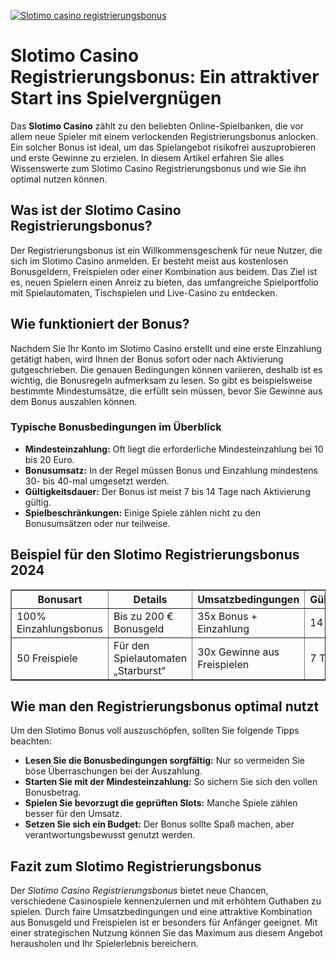 [![Slotimo casino registrierungsbonus](https://123-caf.pages.dev/gitsignup.png)](https://vrmoo.ru/Bt82HjjY)

<h1>Slotimo Casino Registrierungsbonus: Ein attraktiver Start ins Spielvergnügen</h1>  <p>Das <strong>Slotimo Casino</strong> zählt zu den beliebten Online-Spielbanken, die vor allem neue Spieler mit einem verlockenden Registrierungsbonus anlocken. Ein solcher Bonus ist ideal, um das Spielangebot risikofrei auszuprobieren und erste Gewinne zu erzielen. In diesem Artikel erfahren Sie alles Wissenswerte zum Slotimo Casino Registrierungsbonus und wie Sie ihn optimal nutzen können.</p>  <h2>Was ist der Slotimo Casino Registrierungsbonus?</h2>  <p>Der Registrierungsbonus ist ein Willkommensgeschenk für neue Nutzer, die sich im Slotimo Casino anmelden. Er besteht meist aus kostenlosen Bonusgeldern, Freispielen oder einer Kombination aus beidem. Das Ziel ist es, neuen Spielern einen Anreiz zu bieten, das umfangreiche Spielportfolio mit Spielautomaten, Tischspielen und Live-Casino zu entdecken.</p>  <h2>Wie funktioniert der Bonus?</h2>  <p>Nachdem Sie Ihr Konto im Slotimo Casino erstellt und eine erste Einzahlung getätigt haben, wird Ihnen der Bonus sofort oder nach Aktivierung gutgeschrieben. Die genauen Bedingungen können variieren, deshalb ist es wichtig, die Bonusregeln aufmerksam zu lesen. So gibt es beispielsweise bestimmte Mindestumsätze, die erfüllt sein müssen, bevor Sie Gewinne aus dem Bonus auszahlen können.</p>  <h3>Typische Bonusbedingungen im Überblick</h3> <ul>   <li><strong>Mindesteinzahlung:</strong> Oft liegt die erforderliche Mindesteinzahlung bei 10 bis 20 Euro.</li>   <li><strong>Bonusumsatz:</strong> In der Regel müssen Bonus und Einzahlung mindestens 30- bis 40-mal umgesetzt werden.</li>   <li><strong>Gültigkeitsdauer:</strong> Der Bonus ist meist 7 bis 14 Tage nach Aktivierung gültig.</li>   <li><strong>Spielbeschränkungen:</strong> Einige Spiele zählen nicht zu den Bonusumsätzen oder nur teilweise.</li> </ul>  <h2>Beispiel für den Slotimo Registrierungsbonus 2024</h2>  <table border="1" cellpadding="8" cellspacing="0" style="border-collapse: collapse; width: 100%; max-width: 600px;">   <thead>     <tr>       <th>Bonusart</th>       <th>Details</th>       <th>Umsatzbedingungen</th>       <th>Gültigkeit</th>     </tr>   </thead>   <tbody>     <tr>       <td>100% Einzahlungsbonus</td>       <td>Bis zu 200 € Bonusgeld</td>       <td>35x Bonus + Einzahlung</td>       <td>14 Tage</td>     </tr>     <tr>       <td>50 Freispiele</td>       <td>Für den Spielautomaten „Starburst“</td>       <td>30x Gewinne aus Freispielen</td>       <td>7 Tage</td>     </tr>   </tbody> </table>  <h2>Wie man den Registrierungsbonus optimal nutzt</h2>  <p>Um den Slotimo Bonus voll auszuschöpfen, sollten Sie folgende Tipps beachten:</p>  <ul>   <li><strong>Lesen Sie die Bonusbedingungen sorgfältig:</strong> Nur so vermeiden Sie böse Überraschungen bei der Auszahlung.</li>   <li><strong>Starten Sie mit der Mindesteinzahlung:</strong> So sichern Sie sich den vollen Bonusbetrag.</li>   <li><strong>Spielen Sie bevorzugt die geprüften Slots:</strong> Manche Spiele zählen besser für den Umsatz.</li>   <li><strong>Setzen Sie sich ein Budget:</strong> Der Bonus sollte Spaß machen, aber verantwortungsbewusst genutzt werden.</li> </ul>  <h2>Fazit zum Slotimo Registrierungsbonus</h2>  <p>Der <em>Slotimo Casino Registrierungsbonus</em> bietet neue Chancen, verschiedene Casinospiele kennenzulernen und mit erhöhtem Guthaben zu spielen. Durch faire Umsatzbedingungen und eine attraktive Kombination aus Bonusgeld und Freispielen ist er besonders für Anfänger geeignet. Mit einer strategischen Nutzung können Sie das Maximum aus diesem Angebot herausholen und Ihr Spielerlebnis bereichern.</p>